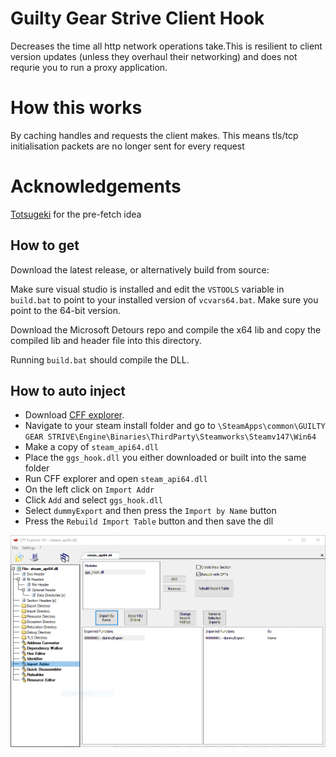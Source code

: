 # Guilty Gear Strive Client Hook
Decreases the time all http network operations take.This is resilient to client version updates (unless they overhaul their networking) and does not requrie you to run a proxy application.

# How this works
By caching handles and requests the client makes. This means tls/tcp initialisation packets are no longer sent for every request

# Acknowledgements
[Totsugeki](https://github.com/optix2000/totsugeki) for the pre-fetch idea

## How to get
Download the latest release, or alternatively build from source:

Make sure visual studio is installed and edit the `VSTOOLS` variable in `build.bat` to point to your installed version of `vcvars64.bat`. Make sure you point to the 64-bit version.

Download the Microsoft Detours repo and compile the x64 lib and copy the compiled lib and header file into this directory.

Running `build.bat` should compile the DLL.

## How to auto inject

- Download [CFF explorer](https://ntcore.com/files/CFF_Explorer.zip).
- Navigate to your steam install folder and go to `\SteamApps\common\GUILTY GEAR STRIVE\Engine\Binaries\ThirdParty\Steamworks\Steamv147\Win64`
- Make a copy of `steam_api64.dll`
- Place the `ggs_hook.dll` you either downloaded or built into the same folder
- Run CFF explorer and open `steam_api64.dll`
- On the left click on `Import Addr`
- Click `Add` and select `ggs_hook.dll`
- Select `dummyExport` and then press the `Import by Name` button
- Press the `Rebuild Import Table` button and then save the dll

![CFF explorer import table addition](/cff.png?raw=true)